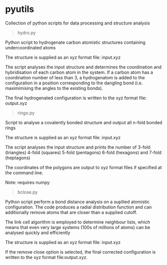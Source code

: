 # pyutils
Collection of python scripts for data processing and structure analysis

> hydro.py

Python script to hydrogenate carbon atomistic structures containing undercoordinated atoms

The structure is supplied as an xyz format file: input.xyz

The script analyses the input structure and determines the coordination and hybridisation of each carbon atom in the system.
If a carbon atom has a coordination number of less than 3, a hydrogenatom is added to the configuration in a position corresponding to the dangling bond (i.e. maximimising the angles to the existing bonds). 

The final hydrogenated configuration is written to the xyz format file: output.xyz

> ringo.py

Script to analyse a covalently bonded structure and output all n-fold bonded rings

The structure is supplied as an xyz format file: input.xyz

The script analyses the input structure and prints the number of 3-fold (triangles) 4-fold (squares) 5-fold (pentagons) 6-fold (hexagons) and 7-fold (heptagons)

The coordinates of the polygons are output to xyz format files if specified at the command line. 

Note: requires numpy

> bclose.py

Python script perform a bond distance analysis on a supllied atomistic configuration. The code produces a radial distribution function and can additionally remove atoms that are closer than a supplied cutoff. 

The link cell algorithm is employed to determine neighbour lists, which means that even very large systems (100s of millions of atoms) can be analysed quickly and efficiently

The structure is supplied as an xyz format file: input.xyz

If the remove close option is selected, the final corrected configuration is written to the xyz format file:output.xyz. 
